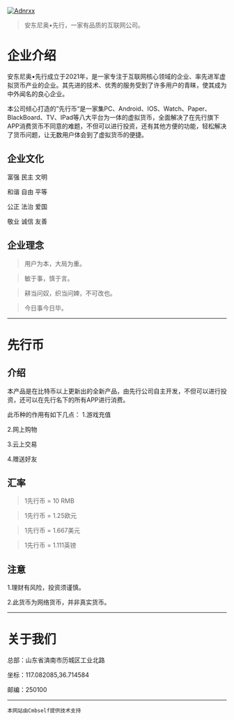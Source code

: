 [![Adnrxx](https://z3.ax1x.com/2021/11/25/oAQWi6.png)](安东尼奥先行Logo)

> 安东尼奥•先行，一家有品质的互联网公司。
> 
# 企业介绍

安东尼奥•先行成立于2021年，是一家专注于互联网核心领域的企业、率先进军虚拟货币产业的企业。其先进的技术、优秀的服务受到了许多用户的青睐，使其成为中外闻名的良心企业。

本公司倾心打造的”先行币“是一家集PC、Android、IOS、Watch、Paper、BlackBoard、TV、IPad等八大平台为一体的虚拟货币，全面解决了在先行旗下APP消费货币不同意的难题，不但可以进行投资，还有其他方便的功能，轻松解决了货币问题，让无数用户体会到了虚拟货币的便捷。

## 企业文化

 富强 民主 文明 

 和谐 自由 平等 
     
 公正 法治 爱国
          
 敬业 诚信 友善
               
## 企业理念
> 用户为本，大局为重。

> 敏于事，慎于言。

> 耕当问奴，织当问婢，不可改也。

> 今日事今日毕。

***

# 先行币
## 介绍
本产品是在比特币以上更新出的全新产品，由先行公司自主开发，不但可以进行投资，还可以在先行名下的所有APP进行消费。  

此币种的作用有如下几点：
1.游戏充值

2.网上购物

3.云上交易

4.赠送好友

## 汇率

> 1先行币 = 10 RMB

> 1先行币 = 1.25欧元

> 1先行币 = 1.667美元

> 1先行币 = 1.111英镑


## 注意

1.理财有风险，投资须谨慎。

2.此货币为网络货币，并非真实货币。

***

# 关于我们

总部：山东省済南市历城区工业北路

坐标：117.082085,36.714584

邮编：250100

***
`本网站由Cmbself提供技术支持`

